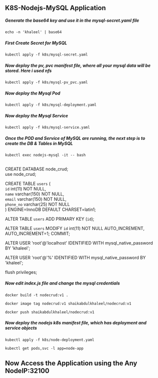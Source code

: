 ## K8S-Nodejs-MySQL Application

##### Generate the base64 key and use it in the mysql-secret.yaml file #####
`echo -n 'khaleel' | base64`

##### First Create Secret for MySQL #####
`kubectl apply -f k8s/mysql-secret.yaml`

##### Now deploy the pv, pvc manifest file, where all your mysql data will be stored. Here i used nfs #####
`kubectl apply -f k8s/mysql-pv_pvc.yaml`

##### Now deploy the Mysql Pod #####
`kubectl apply -f k8s/mysql-deployment.yaml`

##### Now deploy the Mysql Service #####
`kubectl apply -f k8s/mysql-service.yaml`

##### Once the POD and Service of MySQL are running, the next step is to create the DB & Tables in MySQL #####
`kubectl exec nodejs-mysql -it -- bash`
##
CREATE DATABASE node_crud; <br />
use node_crud;<br />

CREATE TABLE `users` (<br />
  `id` int(11) NOT NULL,<br />
  `name` varchar(150) NOT NULL,<br />
  `email` varchar(150) NOT NULL,<br />
  `phone_no` varchar(25) NOT NULL<br />
) ENGINE=InnoDB DEFAULT CHARSET=latin1; <br />

ALTER TABLE `users` ADD PRIMARY KEY (`id`);<br />

ALTER TABLE `users` MODIFY `id` int(11) NOT NULL AUTO_INCREMENT, AUTO_INCREMENT=1; COMMIT;<br />

ALTER USER 'root'@'localhost' IDENTIFIED WITH mysql_native_password BY 'khaleel';<br />

ALTER USER 'root'@'%' IDENTIFIED WITH mysql_native_password BY 'khaleel';<br />

flush privileges;<br />

##### Now edit index.js file and change the mysql credentials #####
`docker build -t nodecrud:v1 .`

`docker image tag nodecrud:v1 shaikabdulkhaleel/nodecrud:v1`

`docker push shaikabdulkhaleel/nodecrud:v1`

##### Now deploy the nodejs k8s manifest file, which has deployment and service objects #####
`kubectl apply -f k8s/node-deployment.yaml`

`kubectl get pods,svc -l app=node-app`

## Now Access the Application using the Any NodeIP:32100 ##


